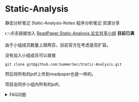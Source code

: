 # Static-Analysis
静态分析笔记 Static-Analysis-Notes 程序分析笔记 资源分享

&#x1F449;点击链接加入 [ReadPaper Static-Analysis 论文共享小组](https://readpaper.com/team/invite/641434673198694400) **目前已满**



由于小组成员数量上限两百，目前官方在考虑是否扩容。

没有加入小组成员可以直接

```
git clone git@github.com:SummerSec/Static-Analysis.git

```

然后将所有的pdf上传到readpaper也是一样的。

项目会同步小组内所有的pdf。



<details> 
    <summary>FAQ问题</summary>
    1. 关于上传新的pdf，请同步发送给组长或者管理员邮箱，目前管理员位置空缺，现招募管理员。条件及时更新pdf和会使用git 提交pr。pdf和申请管理员请发送邮件到邮箱c3N1bW1lcnNlY0BnbWFpbC5jb20=</br>
    2. 目前小组成员数量上限是两百，目前无法扩容。</br>
    3. 关于无法查看的pdf说明，直接去GitHub仓库下载对应的pdf，然后上传即可查看。（官方的解决方案）</br>
    4. 关于readpaper使用常见问题答疑： </br>https://docs.qq.com/sheet/DVU1mQU1FT3ZNckZO?tab=BB08J2 由于readpaper 设置了《我上传的PDF别人能看么？》 所以小组添加论文，如果是在readpaper公开请直接添加，如果没公开请同步提交到GitHub项目中。以issue、pr等形式均可。目前小组还在初建阶段，很多规则还不完善。还请大家见谅，一起学习，一起进步！</br>
    5. 关于加强交流，现在大家征求建议。</br>
</details>

